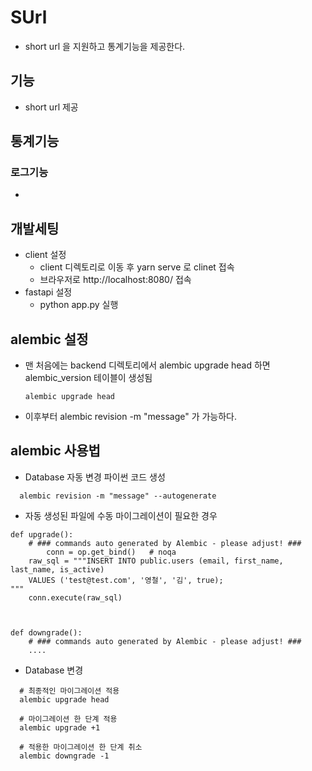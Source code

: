 # SUrl
* short url 을 지원하고 통계기능을 제공한다.

## 기능 
* short url 제공


## 통계기능

### 로그기능
* 

## 개발세팅
* client 설정
  * client 디렉토리로 이동 후 yarn serve 로 clinet 접속
  * 브라우저로 http://localhost:8080/ 접속
* fastapi 설정
  * python app.py 실행


## alembic 설정
* 맨 처음에는 backend 디렉토리에서 alembic upgrade head 하면 alembic_version 테이블이 생성됨

  ```
  alembic upgrade head
  ```

* 이후부터 alembic revision -m "message"  가 가능하다. 

## alembic 사용법
* Database 자동 변경 파이썬 코드 생성

```
  alembic revision -m "message" --autogenerate
```

* 자동 생성된 파일에 수동 마이그레이션이 필요한 경우

```
def upgrade():
    # ### commands auto generated by Alembic - please adjust! ###
    	conn = op.get_bind()   # noqa
    raw_sql = """INSERT INTO public.users (email, first_name, last_name, is_active)
    VALUES ('test@test.com', '영철', '김', true);
"""
    conn.execute(raw_sql)



def downgrade():
    # ### commands auto generated by Alembic - please adjust! ###
    ....
```

* Database 변경

```
  # 최종적인 마이그레이션 적용
  alembic upgrade head

  # 마이그레이션 한 단계 적용
  alembic upgrade +1

  # 적용한 마이그레이션 한 단계 취소
  alembic downgrade -1

```